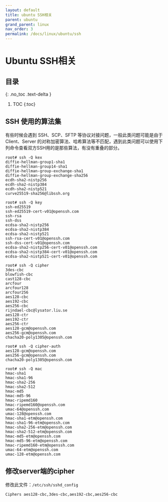 ```yaml
---
layout: default
title: ubuntu SSH相关
parent: ubuntu
grand_parent: linux
nav_order: 3
permalink: /docs/linux/ubuntu/ssh
---
```


# Ubuntu SSH相关

## 目录
{: .no_toc .text-delta }

1. TOC
{:toc}

## SSH 使用的算法集

有些时候会遇到 SSH、SCP、SFTP 等协议对接问题，一般此类问题可能是由于 Client、Server 的对称加密算法、哈希算法等不匹配，遇到此类问题可以使用下列命令查看双方SSH用的是那些算法，有没有重叠的部分。

```shell
root# ssh -Q kex
diffie-hellman-group1-sha1
diffie-hellman-group14-sha1
diffie-hellman-group-exchange-sha1
diffie-hellman-group-exchange-sha256
ecdh-sha2-nistp256
ecdh-sha2-nistp384
ecdh-sha2-nistp521
curve25519-sha256@libssh.org

root# ssh -Q key
ssh-ed25519
ssh-ed25519-cert-v01@openssh.com
ssh-rsa
ssh-dss
ecdsa-sha2-nistp256
ecdsa-sha2-nistp384
ecdsa-sha2-nistp521
ssh-rsa-cert-v01@openssh.com
ssh-dss-cert-v01@openssh.com
ecdsa-sha2-nistp256-cert-v01@openssh.com
ecdsa-sha2-nistp384-cert-v01@openssh.com
ecdsa-sha2-nistp521-cert-v01@openssh.com

root# ssh -Q cipher
3des-cbc
blowfish-cbc
cast128-cbc
arcfour
arcfour128
arcfour256
aes128-cbc
aes192-cbc
aes256-cbc
rijndael-cbc@lysator.liu.se
aes128-ctr
aes192-ctr
aes256-ctr
aes128-gcm@openssh.com
aes256-gcm@openssh.com
chacha20-poly1305@openssh.com

root# ssh -Q cipher-auth
aes128-gcm@openssh.com
aes256-gcm@openssh.com
chacha20-poly1305@openssh.com

root# ssh -Q mac
hmac-sha1
hmac-sha1-96
hmac-sha2-256
hmac-sha2-512
hmac-md5
hmac-md5-96
hmac-ripemd160
hmac-ripemd160@openssh.com
umac-64@openssh.com
umac-128@openssh.com
hmac-sha1-etm@openssh.com
hmac-sha1-96-etm@openssh.com
hmac-sha2-256-etm@openssh.com
hmac-sha2-512-etm@openssh.com
hmac-md5-etm@openssh.com
hmac-md5-96-etm@openssh.com
hmac-ripemd160-etm@openssh.com
umac-64-etm@openssh.com
umac-128-etm@openssh.com
```



## 修改server端的cipher

修改此文件：`/etc/ssh/sshd_config`

```shell
Ciphers aes128-cbc,3des-cbc,aes192-cbc,aes256-cbc
```

